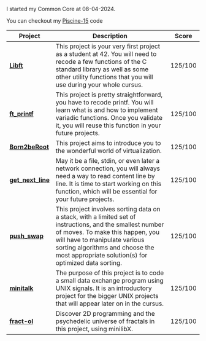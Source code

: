 I started my Common Core at 08-04-2024.

You can checkout my [Piscine-15](https://github.com/joao-luizi/42_Piscine-15) code


| Project      | Description                                                                                              | Score | 
|--------------|----------------------------------------------------------------------------------------------------------|-------|
| [**Libft**](https://github.com/joao-luizi/42_Common_Core_Libft)    | This project is your very first project as a student at 42. You will need to recode a few functions of the C standard library as well as some other utility functions that you will use during your whole cursus. | 125/100  |
| [**ft_printf**](https://github.com/joao-luizi/42_ft_printf)| This project is pretty straightforward, you have to recode printf. You will learn what is and how to implement variadic functions. Once you validate it, you will reuse this function in your future projects. | 125/100  |
| [**Born2beRoot**](https://github.com/joao-luizi/42_Born2beroot) | This project aims to introduce you to the wonderful world of virtualization. | 125/100 |
| [**get_next_line**](https://github.com/joao-luizi/42_get_next_line) | May it be a file, stdin, or even later a network connection, you will always need a way to read content line by line. It is time to start working on this function, which will be essential for your future projects.        | 125/100 |
| [**push_swap**](https://github.com/joao-luizi/42_push_swap) |This project involves sorting data on a stack, with a limited set of instructions, and the smallest number of moves. To make this happen, you will have to manipulate various sorting algorithms and choose the most appropriate solution(s) for optimized data sorting.               | 125/100 |
| [**minitalk**](https://github.com/joao-luizi/42_minitalk)  | The purpose of this project is to code a small data exchange program using UNIX signals. It is an introductory project for the bigger UNIX projects that will appear later on in the cursus.                         | 125/100 |
| [**fract-ol**](https://github.com/joao-luizi/42_fract-ol)   |Discover 2D programming and the psychedelic universe of fractals in this project, using minilibX.      | 125/100 |


